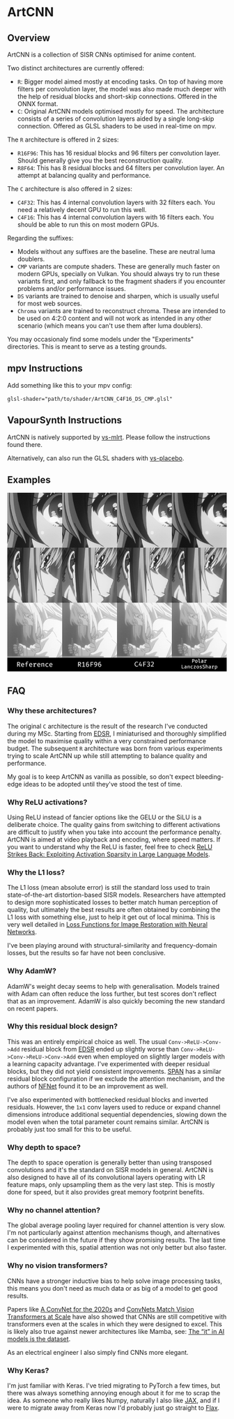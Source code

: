 # ArtCNN

## Overview
ArtCNN is a collection of SISR CNNs optimised for anime content.

Two distinct architectures are currently offered:
- `R`: Bigger model aimed mostly at encoding tasks. On top of having more filters per convolution layer, the model was also made much deeper with the help of residual blocks and short-skip connections. Offered in the ONNX format.
- `C`: Original ArtCNN models optimised mostly for speed. The architecture consists of a series of convolution layers aided by a single long-skip connection. Offered as GLSL shaders to be used in real-time on mpv.

The `R` architecture is offered in 2 sizes:
- `R16F96`: This has 16 residual blocks and 96 filters per convolution layer. Should generally give you the best reconstruction quality.
- `R8F64`: This has 8 residual blocks and 64 filters per convolution layer. An attempt at balancing quality and performance.

The `C` architecture is also offered in 2 sizes:
- `C4F32`: This has 4 internal convolution layers with 32 filters each. You need a relatively decent GPU to run this well.
- `C4F16`: This has 4 internal convolution layers with 16 filters each. You should be able to run this on most modern GPUs.

Regarding the suffixes:
- Models without any suffixes are the baseline. These are neutral luma doublers.
- `CMP` variants are compute shaders. These are generally much faster on modern GPUs, specially on Vulkan. You should always try to run these variants first, and only fallback to the fragment shaders if you encounter problems and/or performance issues.
- `DS` variants are trained to denoise and sharpen, which is usually useful for most web sources.
- `Chroma` variants are trained to reconstruct chroma. These are intended to be used on 4:2:0 content and will not work as intended in any other scenario (which means you can't use them after luma doublers).

You may occasionaly find some models under the "Experiments" directories. This is meant to serve as a testing grounds.

## mpv Instructions
Add something like this to your mpv config:
```
glsl-shader="path/to/shader/ArtCNN_C4F16_DS_CMP.glsl"
```

## VapourSynth Instructions
ArtCNN is natively supported by [vs-mlrt](https://github.com/AmusementClub/vs-mlrt). Please follow the instructions found there.

Alternatively, can also run the GLSL shaders with [vs-placebo](https://github.com/Lypheo/vs-placebo).

## Examples
![ArtCNN Example](./Images/artcnn_examples.png "ArtCNN Example")

## FAQ

### Why these architectures?

The original `C` architecture is the result of the research I've conducted during my MSc. Starting from [EDSR](https://arxiv.org/abs/1707.02921), I miniaturised and thoroughly simplified the model to maximise quality within a very constrained performance budget. The subsequent `R` architecture was born from various experiments trying to scale ArtCNN up while still attempting to balance quality and performance.

My goal is to keep ArtCNN as vanilla as possible, so don't expect bleeding-edge ideas to be adopted until they've stood the test of time.

### Why ReLU activations?

Using ReLU instead of fancier options like the GELU or the SiLU is a deliberate choice. The quality gains from switching to different activations are difficult to justify when you take into account the performance penalty. ArtCNN is aimed at video playback and encoding, where speed matters. If you want to understand why the ReLU is faster, feel free to check [ReLU Strikes Back: Exploiting Activation Sparsity in Large Language Models](https://arxiv.org/abs/2310.04564).

### Why the L1 loss?

The L1 loss (mean absolute error) is still the standard loss used to train state-of-the-art distortion-based SISR models. Researchers have attempted to design more sophisticated losses to better match human perception of quality, but ultimately the best results are often obtained by combining the L1 loss with something else, just to help it get out of local minima. This is very well detailed in [Loss Functions for Image Restoration with Neural Networks](https://research.nvidia.com/sites/default/files/pubs/2017-03_Loss-Functions-for/NN_ImgProc.pdf).

I've been playing around with structural-similarity and frequency-domain losses, but the results so far have not been conclusive.

### Why AdamW?

AdamW's weight decay seems to help with generalisation. Models trained with Adam can often reduce the loss further, but test scores don't reflect that as an improvement. AdamW is also quickly becoming the new standard on recent papers.

### Why this residual block design?

This was an entirely empirical choice as well. The usual `Conv->ReLU->Conv->Add` residual block from [EDSR](https://arxiv.org/abs/1707.02921) ended up slightly worse than `Conv->ReLU->Conv->ReLU->Conv->Add` even when employed on slightly larger models with a learning capacity advantage. I've experimented with deeper residual blocks, but they did not yield consistent improvements. [SPAN](https://arxiv.org/abs/2311.12770) has a similar residual block configuration if we exclude the attention mechanism, and the authors of [NFNet](https://arxiv.org/abs/2102.06171) found it to be an improvement as well.

I've also experimented with bottlenecked residual blocks and inverted residuals. However, the `1x1` conv layers used to reduce or expand channel dimensions introduce additional sequential dependencies, slowing down the model even when the total parameter count remains similar. ArtCNN is probably just too small for this to be useful.

### Why depth to space?

The depth to space operation is generally better than using transposed convolutions and it's the standard on SISR models in general. ArtCNN is also designed to have all of its convolutional layers operating with LR feature maps, only upsampling them as the very last step. This is mostly done for speed, but it also provides great memory footprint benefits.

### Why no channel attention?

The global average pooling layer required for channel attention is very slow. I'm not particularly against attention mechanisms though, and alternatives can be considered in the future if they show promising results. The last time I experimented with this, spatial attention was not only better but also faster.

### Why no vision transformers?

CNNs have a stronger inductive bias to help solve image processing tasks, this means you don't need as much data or as big of a model to get good results.

Papers like [A ConvNet for the 2020s](https://arxiv.org/abs/2201.03545) and [ConvNets Match Vision Transformers at Scale](https://arxiv.org/abs/2310.16764) have also showed that CNNs are still competitive with transformers even at the scales in which they were designed to excel. This is likely also true against newer architectures like Mamba, see: [The “it” in AI models is the dataset](https://nonint.com/2023/06/10/the-it-in-ai-models-is-the-dataset/).

As an electrical engineer I also simply find CNNs more elegant.

### Why Keras?

I'm just familiar with Keras. I've tried migrating to PyTorch a few times, but there was always something annoying enough about it for me to scrap the idea. As someone who really likes Numpy, naturally I also like [JAX](https://jax.readthedocs.io/en/latest/index.html), and if I were to migrate away from Keras now I'd probably just go straight to [Flax](https://flax.readthedocs.io/en/latest/).
